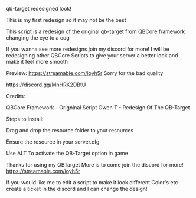 qb-target redesigned look!

This is my first redesign so it may not be the best

This script is a redesign of the original qb-target from QBCore framework changing the eye to a cog

If you wanna see more redesigns join my discord for more! I will be redesigning other QBCore Scripts to give your server a better look and make it feel more smooth

Preview: https://streamable.com/ioyh5r
Sorry for the bad quality 

https://discord.gg/MnHRK2DBtU

Credits:

QBCore Framework - Origninal Script Owen T - Redesign Of The QB-Target

Steps to install:

Drag and drop the resource folder to your resources

Ensure the resource in your server.cfg

Use ALT To activate the QB-Target option in game

Thanks for using my QBTarget More is to come join the discord for more!
https://streamable.com/ioyh5r

If you would like me to edit a script to make it look different Color's etc create a ticket in the discord and I can change the design!
